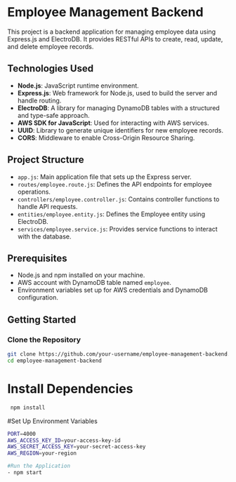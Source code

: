 # Employee Management Backend

This project is a backend application for managing employee data using Express.js and ElectroDB. It provides RESTful APIs to create, read, update, and delete employee records.

## Technologies Used

- **Node.js**: JavaScript runtime environment.
- **Express.js**: Web framework for Node.js, used to build the server and handle routing.
- **ElectroDB**: A library for managing DynamoDB tables with a structured and type-safe approach.
- **AWS SDK for JavaScript**: Used for interacting with AWS services.
- **UUID**: Library to generate unique identifiers for new employee records.
- **CORS**: Middleware to enable Cross-Origin Resource Sharing.

## Project Structure

- `app.js`: Main application file that sets up the Express server.
- `routes/employee.route.js`: Defines the API endpoints for employee operations.
- `controllers/employee.controller.js`: Contains controller functions to handle API requests.
- `entities/employee.entity.js`: Defines the Employee entity using ElectroDB.
- `services/employee.service.js`: Provides service functions to interact with the database.

## Prerequisites

- Node.js and npm installed on your machine.
- AWS account with DynamoDB table named `employee`.
- Environment variables set up for AWS credentials and DynamoDB configuration.

## Getting Started

### Clone the Repository

```bash
git clone https://github.com/your-username/employee-management-backend.git
cd employee-management-backend
```

# Install Dependencies
```bash
 npm install
```

#Set Up Environment Variables
```bash
PORT=4000
AWS_ACCESS_KEY_ID=your-access-key-id
AWS_SECRET_ACCESS_KEY=your-secret-access-key
AWS_REGION=your-region
```
```bash
#Run the Application
- npm start
```